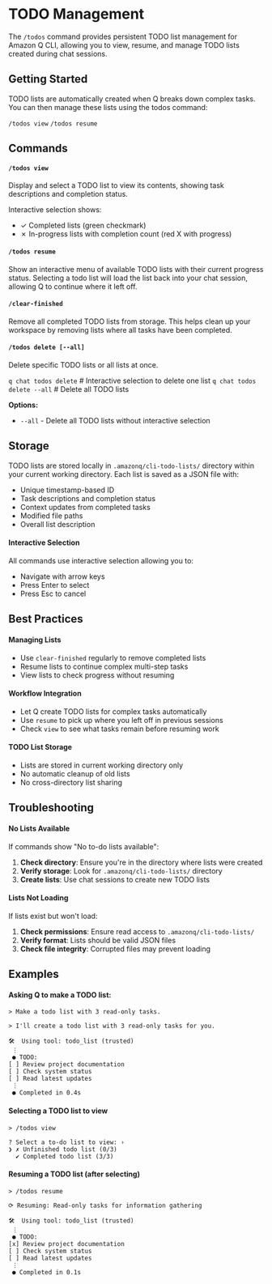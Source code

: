 # TODO Management

The `/todos` command provides persistent TODO list management for Amazon Q CLI, allowing you to view, resume, and manage TODO lists created during chat sessions.

## Getting Started

TODO lists are automatically created when Q breaks down complex tasks. You can then manage these lists using the todos command:

`/todos view`
`/todos resume`

## Commands

#### `/todos view`

Display and select a TODO list to view its contents, showing task descriptions and completion status.

Interactive selection shows:
- ✓ Completed lists (green checkmark)
- ✗ In-progress lists with completion count (red X with progress)

#### `/todos resume`

Show an interactive menu of available TODO lists with their current progress status. Selecting a todo list will load the list back into your chat session, allowing Q to continue where it left off.

#### `/clear-finished`

Remove all completed TODO lists from storage. This helps clean up your workspace by removing lists where all tasks have been completed.

#### `/todos delete [--all]`

Delete specific TODO lists or all lists at once.

`q chat todos delete` # Interactive selection to delete one list
`q chat todos delete --all` # Delete all TODO lists

**Options:**
- `--all` - Delete all TODO lists without interactive selection

## Storage

TODO lists are stored locally in `.amazonq/cli-todo-lists/` directory within your current working directory. Each list is saved as a JSON file with:

- Unique timestamp-based ID
- Task descriptions and completion status  
- Context updates from completed tasks
- Modified file paths
- Overall list description

#### Interactive Selection

All commands use interactive selection allowing you to:
- Navigate with arrow keys
- Press Enter to select
- Press Esc to cancel

## Best Practices

#### Managing Lists

- Use `clear-finished` regularly to remove completed lists
- Resume lists to continue complex multi-step tasks
- View lists to check progress without resuming

#### Workflow Integration

- Let Q create TODO lists for complex tasks automatically
- Use `resume` to pick up where you left off in previous sessions
- Check `view` to see what tasks remain before resuming work

#### TODO List Storage

- Lists are stored in current working directory only
- No automatic cleanup of old lists
- No cross-directory list sharing

## Troubleshooting

#### No Lists Available

If commands show "No to-do lists available":

1. **Check directory**: Ensure you're in the directory where lists were created
2. **Verify storage**: Look for `.amazonq/cli-todo-lists/` directory
3. **Create lists**: Use chat sessions to create new TODO lists

#### Lists Not Loading

If lists exist but won't load:

1. **Check permissions**: Ensure read access to `.amazonq/cli-todo-lists/`
2. **Verify format**: Lists should be valid JSON files
3. **Check file integrity**: Corrupted files may prevent loading

## Examples
#### Asking Q to make a TODO list:
```
> Make a todo list with 3 read-only tasks.

> I'll create a todo list with 3 read-only tasks for you.

🛠️  Using tool: todo_list (trusted)
 ⋮ 
 ● TODO:
[ ] Review project documentation
[ ] Check system status
[ ] Read latest updates
 ⋮ 
 ● Completed in 0.4s
```

#### Selecting a TODO list to view
```
> /todos view

? Select a to-do list to view: ›
❯ ✗ Unfinished todo list (0/3)
  ✔ Completed todo list (3/3)
```

#### Resuming a TODO list (after selecting)
```
> /todos resume

⟳ Resuming: Read-only tasks for information gathering

🛠️  Using tool: todo_list (trusted)
 ⋮ 
 ● TODO:
[x] Review project documentation
[ ] Check system status
[ ] Read latest updates
 ⋮ 
 ● Completed in 0.1s
 ```




